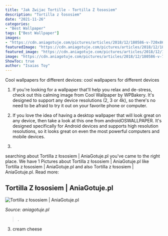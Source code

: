 ```yaml
---
title: "Jak Zwijac Tortille - Tortilla Z łososiem"
description: "Tortilla z łososiem"
date: "2021-11-26"
categories:
- "Best Wallpaper"
tags: ["Best Wallpaper"]
images:
- "https://cdn.aniagotuje.com/pictures/articles/2018/12/180586-v-720x868.jpg"
featuredImage: "https://cdn.aniagotuje.com/pictures/articles/2018/12/180586-v-720x868.jpg"
featured_image: "https://cdn.aniagotuje.com/pictures/articles/2018/12/180586-v-720x868.jpg"
image: "https://cdn.aniagotuje.com/pictures/articles/2018/12/180586-v-720x868.jpg"
ShowToc: true
author: "Isaias Toy"
---
```



Cool wallpapers for different devices:
cool wallpapers for different devices 

1. If you're looking for a wallpaper that'll help you relax and de-stress, check out this calming image from Cool Wallpaper by WPBakery. It's designed to support any device resolutions (2, 3 or 4k), so there's no need to be afraid to try it out on your favorite phone or computer.

2. If you love the idea of having a desktop wallpaper that will look great on any device, then take a look at this one from androidOSWALLPAPER. It's designed specifically for Android devices and supports high resolution resolutions, so it looks great on even the most powerful computers and mobile devices.

3.

	

		
searching about Tortilla z łososiem | AniaGotuje.pl you've came to the right place. We have 1 Pictures about Tortilla z łososiem | AniaGotuje.pl like Tortilla z łososiem | AniaGotuje.pl and also Tortilla z łososiem | AniaGotuje.pl. Read more:
		
    
## Tortilla Z łososiem | AniaGotuje.pl

<img loading=lazy src="https://cdn.aniagotuje.com/pictures/articles/2018/12/180586-v-720x868.jpg" onerror="this.onerror=null;this.src='https://tse3.mm.bing.net/th?id=OIP.7sbsH_9q0uuXH0V4FYU-5gHaI7&amp;pid=15.1';" alt="Tortilla z łososiem | AniaGotuje.pl">

_Source: aniagotuje.pl_

>. 

	

3. cream cheese 

